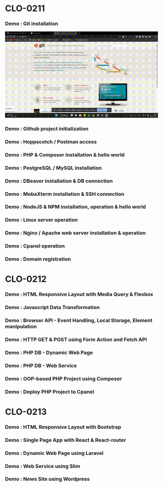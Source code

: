 # CLO-0211
### Demo : Git installation
![Instalasi git](install-git.gif)

### Demo : Github project initialization

### Demo : Hoppscotch / Postman access

### Demo : PHP & Composer installation & hello world	

### Demo : PostgreSQL / MySQL installation	

### Demo : DBeaver installation & DB connection

### Demo : MobaXterm installation & SSH connection

### Demo : NodeJS & NPM installation, operation & hello world

### Demo : Linux server operation	

### Demo : Nginx / Apache web server installation & operation

### Demo : Cpanel operation	

### Demo : Domain registration

# CLO-0212
### Demo : HTML Responsive Layout with Media Query & Flexbox

### Demo : Javascript Data Transformation

### Demo : Browser API - Event Handling, Local Storage, Element manipulation

### Demo : HTTP GET & POST using Form Action and Fetch API

### Demo : PHP DB - Dynamic Web Page

### Demo : PHP DB - Web Service

### Demo : OOP-based PHP Project using Composer

### Demo : Deploy PHP Project to Cpanel

# CLO-0213
### Demo : HTML Responsive Layout with Bootstrap

### Demo : Single Page App with React & React-router

### Demo : Dynamic Web Page using Laravel

### Demo : Web Service using Slim

### Demo : News Site using Wordpress
